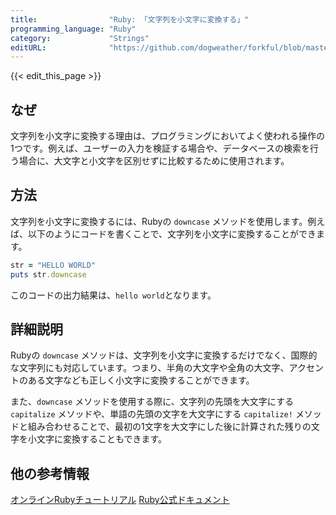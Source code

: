 ```yaml
---
title:                "Ruby: 「文字列を小文字に変換する」"
programming_language: "Ruby"
category:             "Strings"
editURL:              "https://github.com/dogweather/forkful/blob/master/content/ja/ruby/converting-a-string-to-lower-case.md"
---
```


{{< edit_this_page >}}

## なぜ

文字列を小文字に変換する理由は、プログラミングにおいてよく使われる操作の1つです。例えば、ユーザーの入力を検証する場合や、データベースの検索を行う場合に、大文字と小文字を区別せずに比較するために使用されます。

## 方法

文字列を小文字に変換するには、Rubyの `downcase` メソッドを使用します。例えば、以下のようにコードを書くことで、文字列を小文字に変換することができます。

```Ruby
str = "HELLO WORLD"
puts str.downcase
```

このコードの出力結果は、`hello world`となります。

## 詳細説明

Rubyの `downcase` メソッドは、文字列を小文字に変換するだけでなく、国際的な文字列にも対応しています。つまり、半角の大文字や全角の大文字、アクセントのある文字なども正しく小文字に変換することができます。

また、`downcase` メソッドを使用する際に、文字列の先頭を大文字にする `capitalize` メソッドや、単語の先頭の文字を大文字にする `capitalize!` メソッドと組み合わせることで、最初の1文字を大文字にした後に計算された残りの文字を小文字に変換することもできます。

## 他の参考情報

[オンラインRubyチュートリアル](https://www.learnrubyonline.org/ja/conditionals)
[Ruby公式ドキュメント](https://docs.ruby-lang.org/ja/2.7.0/class/String.html#I_DOWNCASE)